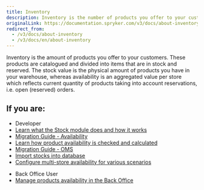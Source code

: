 ```yaml
---
title: Inventory
description: Inventory is the number of products you offer to your customers. These products are cataloged and divided into items that are in stock and reserved.
originalLink: https://documentation.spryker.com/v3/docs/about-inventory
redirect_from:
  - /v3/docs/about-inventory
  - /v3/docs/en/about-inventory
---
```


Inventory is the amount of products you offer to your customers. These products are catalogued and divided into items that are in stock and reserved. The stock value is the physical amount of products you have in your warehouse, whereas availability is an aggregated value per store which reflects current quantity of products taking into account reservations, i.e. open (reserved) orders.

## If you are:

<div class="mr-container">
    <div class="mr-list-container">
        <!-- col1 -->
        <div class="mr-col">
            <ul class="mr-list mr-list-green">
                <li class="mr-title">Developer</li>
                <li><a href="https://documentation.spryker.com/v4/docs/stock-availability-management" class="mr-link">Learn what the Stock module does and how it works</a></li>
                <li><a href="https://documentation.spryker.com/v4/docs/mg-availability" class="mr-link">Migration Guide - Availability</a></li>
                <li><a href="https://documentation.spryker.com/v4/docs/stock-availability-management" class="mr-link">Learn how product availability is checked and calculated</a></li>
                <li><a href="https://documentation.spryker.com/v4/docs/mg-oms" class="mr-link">Migration Guide - OMS</a></li>
               <li><a href="https://documentation.spryker.com/v4/docs/data-importers-review-implementation" class="mr-link">Import stocks into database</a></li>
                <li><a href="https://documentation.spryker.com/v3/docs/multiple-warehouse-stock" class="mr-link">Configure multi-store availability for various scenarios</a></li>
            </ul>
        </div>
        <!-- col2 -->
        <div class="mr-col">
            <ul class="mr-list mr-list-blue">
                <li class="mr-title"> Back Office User</li>
                <li><a href="https://documentation.spryker.com/v3/docs/managing-products-availability" class="mr-link">Manage products availability in the Back Office</a></li>
            </ul>
        </div>
    </div>
</div>
